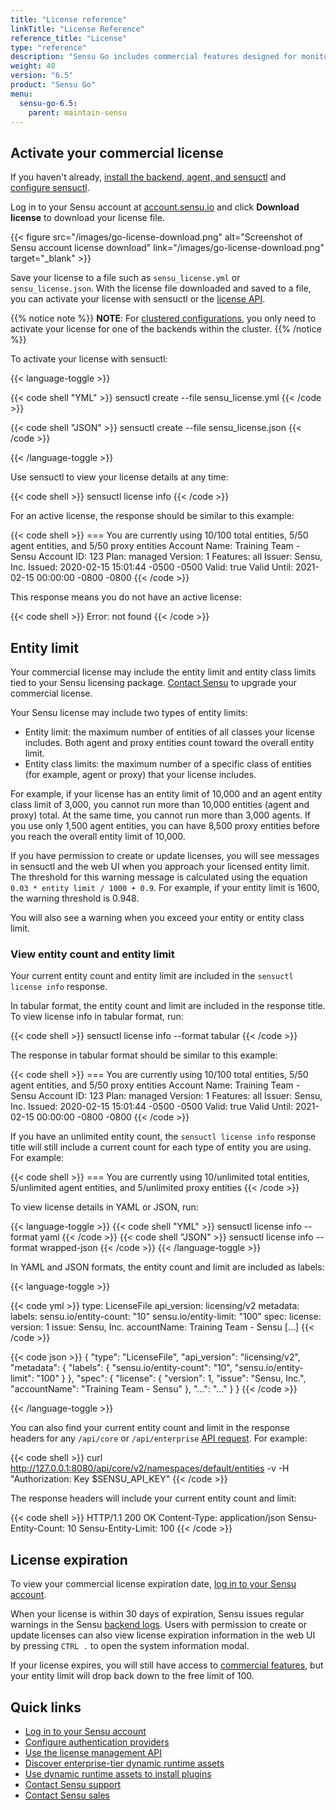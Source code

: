 ```yaml
---
title: "License reference"
linkTitle: "License Reference"
reference_title: "License"
type: "reference"
description: "Sensu Go includes commercial features designed for monitoring at scale. Activate and manage your commercial license with sensuctl and your Sensu account. Read this document to learn more."
weight: 40
version: "6.5"
product: "Sensu Go"
menu:
  sensu-go-6.5:
    parent: maintain-sensu
---
```


## Activate your commercial license

If you haven't already, [install the backend, agent, and sensuctl][2] and [configure sensuctl][3].

Log in to your Sensu account at [account.sensu.io][1] and click **Download license** to download your license file.

{{< figure src="/images/go-license-download.png" alt="Screenshot of Sensu account license download" link="/images/go-license-download.png" target="_blank" >}}

Save your license to a file such as `sensu_license.yml` or `sensu_license.json`.
With the license file downloaded and saved to a file, you can activate your license with sensuctl or the [license API][4].

{{% notice note %}}
**NOTE**: For [clustered configurations](../../deploy-sensu/cluster-sensu), you only need to activate your license for one of the backends within the cluster.
{{% /notice %}}

To activate your license with sensuctl:

{{< language-toggle >}}

{{< code shell "YML" >}}
sensuctl create --file sensu_license.yml
{{< /code >}}

{{< code shell "JSON" >}}
sensuctl create --file sensu_license.json
{{< /code >}}

{{< /language-toggle >}}

Use sensuctl to view your license details at any time:

{{< code shell >}}
sensuctl license info
{{< /code >}}

For an active license, the response should be similar to this example:

{{< code shell >}}
=== You are currently using 10/100 total entities, 5/50 agent entities, and 5/50 proxy entities
Account Name: Training Team - Sensu
Account ID:   123
Plan:         managed
Version:      1
Features:     all
Issuer:       Sensu, Inc.
Issued:       2020-02-15 15:01:44 -0500 -0500
Valid:        true
Valid Until:  2021-02-15 00:00:00 -0800 -0800
{{< /code >}}

This response means you do not have an active license:

{{< code shell >}}
Error: not found
{{< /code >}}

## Entity limit

Your commercial license may include the entity limit and entity class limits tied to your Sensu licensing package.
[Contact Sensu][8] to upgrade your commercial license.

Your Sensu license may include two types of entity limits:

- Entity limit: the maximum number of entities of all classes your license includes.
Both agent and proxy entities count toward the overall entity limit.
- Entity class limits: the maximum number of a specific class of entities (for example, agent or proxy) that your license includes.

For example, if your license has an entity limit of 10,000 and an agent entity class limit of 3,000, you cannot run more than 10,000 entities (agent and proxy) total.
At the same time, you cannot run more than 3,000 agents.
If you use only 1,500 agent entities, you can have 8,500 proxy entities before you reach the overall entity limit of 10,000.

If you have permission to create or update licenses, you will see messages in sensuctl and the web UI when you approach your licensed entity limit.
The threshold for this warning message is calculated using the equation `0.03 * entity limit / 1000 + 0.9`.
For example, if your entity limit is 1600, the warning threshold is 0.948.

You will also see a warning when you exceed your entity or entity class limit.

### View entity count and entity limit

Your current entity count and entity limit are included in the `sensuctl license info` response.

In tabular format, the entity count and limit are included in the response title.
To view license info in tabular format, run:

{{< code shell >}}
sensuctl license info --format tabular
{{< /code >}}

The response in tabular format should be similar to this example:

{{< code shell >}}
=== You are currently using 10/100 total entities, 5/50 agent entities, and 5/50 proxy entities
Account Name: Training Team - Sensu
Account ID:   123
Plan:         managed
Version:      1
Features:     all
Issuer:       Sensu, Inc.
Issued:       2020-02-15 15:01:44 -0500 -0500
Valid:        true
Valid Until:  2021-02-15 00:00:00 -0800 -0800
{{< /code >}}

If you have an unlimited entity count, the `sensuctl license info` response title will still include a current count for each type of entity you are using.
For example:

{{< code shell >}}
=== You are currently using 10/unlimited total entities, 5/unlimited agent entities, and 5/unlimited proxy entities
{{< /code >}}

To view license details in YAML or JSON, run:

{{< language-toggle >}}
{{< code shell "YML" >}}
sensuctl license info --format yaml
{{< /code >}}
{{< code shell "JSON" >}}
sensuctl license info --format wrapped-json
{{< /code >}}
{{< /language-toggle >}}

In YAML and JSON formats, the entity count and limit are included as labels:

{{< language-toggle >}}

{{< code yml >}}
type: LicenseFile
api_version: licensing/v2
metadata:
  labels:
    sensu.io/entity-count: "10"
    sensu.io/entity-limit: "100"
spec:
  license:
    version: 1
    issue: Sensu, Inc.
    accountName: Training Team - Sensu
[...]
{{< /code >}}

{{< code json >}}
{
  "type": "LicenseFile",
  "api_version": "licensing/v2",
  "metadata": {
    "labels": {
      "sensu.io/entity-count": "10",
      "sensu.io/entity-limit": "100"
    }
  },
  "spec": {
    "license": {
      "version": 1,
      "issue": "Sensu, Inc.",
      "accountName": "Training Team - Sensu"
    },
    "...": "..."
  }
}
{{< /code >}}

{{< /language-toggle >}}

You can also find your current entity count and limit in the response headers for any `/api/core` or `/api/enterprise` [API request][9].
For example:

{{< code shell >}}
curl http://127.0.0.1:8080/api/core/v2/namespaces/default/entities -v -H "Authorization: Key $SENSU_API_KEY"
{{< /code >}}

The response headers will include your current entity count and limit:

{{< code shell >}}
HTTP/1.1 200 OK
Content-Type: application/json
Sensu-Entity-Count: 10
Sensu-Entity-Limit: 100
{{< /code >}}

## License expiration

To view your commercial license expiration date, [log in to your Sensu account][1].

When your license is within 30 days of expiration, Sensu issues regular warnings in the Sensu [backend logs][6].
Users with permission to create or update licenses can also view license expiration information in the web UI by pressing `CTRL .` to open the system information modal.

If your license expires, you will still have access to [commercial features][5], but your entity limit will drop back down to the free limit of 100.

## Quick links

- [Log in to your Sensu account][1]
- [Configure authentication providers][10]
- [Use the license management API][4]
- [Discover enterprise-tier dynamic runtime assets][11]
- [Use dynamic runtime assets to install plugins][12]
- [Contact Sensu support][8]
- [Contact Sensu sales][7]


[1]: https://account.sensu.io/
[2]: ../../deploy-sensu/install-sensu/
[3]: ../../../sensuctl/#first-time-setup-and-authentication
[4]: ../../../api/license/
[5]: ../../../commercial/
[6]: ../troubleshoot/
[7]: https://sensu.io/contact?subject=contact-sales
[8]: https://account.sensu.io/support
[9]: ../../../api/
[10]: ../../control-access/
[11]: https://bonsai.sensu.io/assets?tiers%5B%5D=4
[12]: ../../../plugins/use-assets-to-install-plugins/
